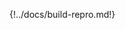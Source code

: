 <!-- DO NOT EDIT THIS PAGE but ./docs/build-repro.md and changes will be propagated here -->
{!../docs/build-repro.md!}